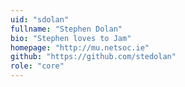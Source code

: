 ```yaml
---
uid: "sdolan"
fullname: "Stephen Dolan"
bio: "Stephen loves to Jam"
homepage: "http://mu.netsoc.ie"
github: "https://github.com/stedolan"
role: "core"
---
```

